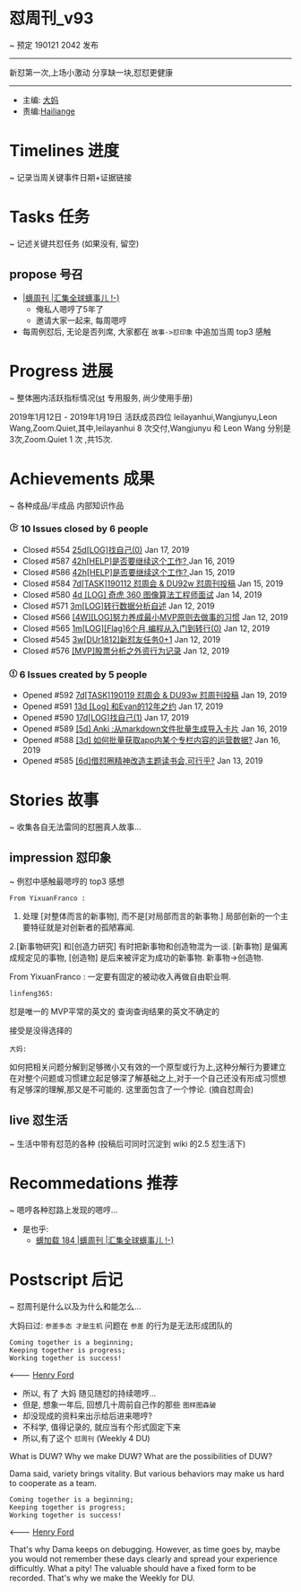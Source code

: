 # 怼周刊_v93
~ 预定 190121 2042 发布

-----------------------------------------

新怼第一次,上场小激动
分享缺一块,怼怼更健康


-----------------------------------------

- 主编: [大妈](http://du.zoomquiet.io/2014-02/ac0-zq/)
- 责编:[Hailiange](https://github.com/Hailiange)


# Timelines 进度 
~ 记录当周关键事件日期+证据链接


# Tasks 任务 
~ 记述关键共怼任务 (如果没有, 留空)

## propose 号召

- [|蠎周刊 |汇集全球蠎事儿 !-)](http://weekly.pychina.org/archives.html)
    + 俺私人嗯哼了5年了
    + 邀请大家一起来, 每周嗯哼
- 每周例怼后, 无论是否列席, 大家都在 `故事->怼印象` 中追加当周 top3 感触


# Progress 进展 
~ 整体圈内活跃指标情况([st](https://github.com/DebugUself/du4proto/tree/DU_tools/st) 专用服务, 尚少使用手册)

2019年1月12日 -  2019年1月19日
活跃成员四位 leilayanhui,Wangjunyu,Leon Wang,Zoom.Quiet,其中,leilayanhui 8 次交付,Wangjunyu 和 Leon Wang 分别是3次,Zoom.Quiet 1 次 ,共15次.  



# Achievements 成果 
~ 各种成品/半成品 内部知识作品

 <div id="issues" class="pulse-section">
    <h3 class="conversation-list-heading" id="closed-issues">
      <span class="inner">
        <svg class="octicon octicon-issue-closed" viewBox="0 0 16 16" version="1.1" width="16" height="16" aria-hidden="true"><path fill-rule="evenodd" d="M7 10h2v2H7v-2zm2-6H7v5h2V4zm1.5 1.5l-1 1L12 9l4-4.5-1-1L12 7l-1.5-1.5zM8 13.7A5.71 5.71 0 0 1 2.3 8c0-3.14 2.56-5.7 5.7-5.7 1.83 0 3.45.88 4.5 2.2l.92-.92A6.947 6.947 0 0 0 8 1C4.14 1 1 4.14 1 8s3.14 7 7 7 7-3.14 7-7l-1.52 1.52c-.66 2.41-2.86 4.19-5.48 4.19v-.01z"/></svg>
        <span class="text-emphasized">10</span> Issues
        closed by <span class="text-emphasized">6</span> people
      </span>
    </h3>
    <ul class="simple-conversation-list varied-states">
      <li>
        <span class="State State--red">Closed</span>
        <span class="num">#554</span>
        <a href="/DebugUself/du4proto/issues/554" class="title">25d[LOG]找自己(0)</a>
        <relative-time datetime="2019-01-17T01:57:33Z">Jan 17, 2019</relative-time>
      </li>
      <li>
        <span class="State State--red">Closed</span>
        <span class="num">#587</span>
        <a href="/DebugUself/du4proto/issues/587" class="title">42h[HELP]是否要继续这个工作? </a>
        <relative-time datetime="2019-01-16T06:36:20Z">Jan 16, 2019</relative-time>
      </li>
      <li>
        <span class="State State--red">Closed</span>
        <span class="num">#586</span>
        <a href="/DebugUself/du4proto/issues/586" class="title">42h[HELP]是否要继续这个工作? </a>
        <relative-time datetime="2019-01-15T04:21:41Z">Jan 15, 2019</relative-time>
      </li>
      <li>
        <span class="State State--red">Closed</span>
        <span class="num">#584</span>
        <a href="/DebugUself/du4proto/issues/584" class="title">7d[TASK]190112 怼周会 &amp; DU92w 怼周刊投稿</a>
        <relative-time datetime="2019-01-15T02:36:01Z">Jan 15, 2019</relative-time>
      </li>
      <li>
        <span class="State State--red">Closed</span>
        <span class="num">#580</span>
        <a href="/DebugUself/du4proto/issues/580" class="title">4d [LOG] 奇虎 360 图像算法工程师面试</a>
        <relative-time datetime="2019-01-14T11:12:41Z">Jan 14, 2019</relative-time>
      </li>
      <li>
        <span class="State State--red">Closed</span>
        <span class="num">#571</span>
        <a href="/DebugUself/du4proto/issues/571" class="title">3m[LOG]转行数据分析自述</a>
        <relative-time datetime="2019-01-12T12:32:27Z">Jan 12, 2019</relative-time>
      </li>
      <li>
        <span class="State State--red">Closed</span>
        <span class="num">#566</span>
        <a href="/DebugUself/du4proto/issues/566" class="title">[4W][LOG]努力养成最小MVP原则去做事的习惯</a>
        <relative-time datetime="2019-01-12T12:31:23Z">Jan 12, 2019</relative-time>
      </li>
      <li>
        <span class="State State--red">Closed</span>
        <span class="num">#565</span>
        <a href="/DebugUself/du4proto/issues/565" class="title">1m[LOG][Flag]6个月,编程从入门到转行(0)</a>
        <relative-time datetime="2019-01-12T12:30:41Z">Jan 12, 2019</relative-time>
      </li>
      <li>
        <span class="State State--red">Closed</span>
        <span class="num">#545</span>
        <a href="/DebugUself/du4proto/issues/545" class="title">3w[DUr1812]新怼友任务0+1</a>
        <relative-time datetime="2019-01-12T12:29:54Z">Jan 12, 2019</relative-time>
      </li>
      <li>
        <span class="State State--red">Closed</span>
        <span class="num">#576</span>
        <a href="/DebugUself/du4proto/issues/576" class="title">[MVP]股票分析之外资行为记录</a>
        <relative-time datetime="2019-01-12T11:51:02Z">Jan 12, 2019</relative-time>
      </li>
    </ul>

<h3 class="conversation-list-heading" id="new-issues">
      <span class="inner">
        <svg class="octicon octicon-issue-opened" viewBox="0 0 14 16" version="1.1" width="14" height="16" aria-hidden="true"><path fill-rule="evenodd" d="M7 2.3c3.14 0 5.7 2.56 5.7 5.7s-2.56 5.7-5.7 5.7A5.71 5.71 0 0 1 1.3 8c0-3.14 2.56-5.7 5.7-5.7zM7 1C3.14 1 0 4.14 0 8s3.14 7 7 7 7-3.14 7-7-3.14-7-7-7zm1 3H6v5h2V4zm0 6H6v2h2v-2z"/></svg>
        <span class="text-emphasized">6</span> Issues
        created by <span class="text-emphasized">5</span> people
      </span>
    </h3>
    <ul class="simple-conversation-list varied-states">
      <li>
        <span class="State State--green">Opened</span>
        <span class="num">#592</span>
        <a href="/DebugUself/du4proto/issues/592" class="title">7d[TASK]190119 怼周会 &amp; DU93w 怼周刊投稿</a>
        <relative-time datetime="2019-01-19T03:31:07Z">Jan 19, 2019</relative-time>
      </li>
      <li>
        <span class="State State--green">Opened</span>
        <span class="num">#591</span>
        <a href="/DebugUself/du4proto/issues/591" class="title">13d [Log] 和Evan的12年之约</a>
        <relative-time datetime="2019-01-17T08:11:02Z">Jan 17, 2019</relative-time>
      </li>
      <li>
        <span class="State State--green">Opened</span>
        <span class="num">#590</span>
        <a href="/DebugUself/du4proto/issues/590" class="title">17d[LOG]找自己(1)</a>
        <relative-time datetime="2019-01-17T01:55:48Z">Jan 17, 2019</relative-time>
      </li>
      <li>
        <span class="State State--green">Opened</span>
        <span class="num">#589</span>
        <a href="/DebugUself/du4proto/issues/589" class="title">[5d] Anki :从markdown文件批量生成导入卡片</a>
        <relative-time datetime="2019-01-16T15:35:47Z">Jan 16, 2019</relative-time>
      </li>
      <li>
        <span class="State State--green">Opened</span>
        <span class="num">#588</span>
        <a href="/DebugUself/du4proto/issues/588" class="title">[3d] 如何批量获取app内某个专栏内容的运营数据?</a>
        <relative-time datetime="2019-01-16T13:45:04Z">Jan 16, 2019</relative-time>
      </li>
      <li>
        <span class="State State--green">Opened</span>
        <span class="num">#585</span>
        <a href="/DebugUself/du4proto/issues/585" class="title">[6d]借怼圈精神改造主题读书会,可行乎?</a>
        <relative-time datetime="2019-01-13T08:22:30Z">Jan 13, 2019</relative-time>
      </li>
    </ul>

</div>
      
# Stories 故事 
~ 收集各自无法雷同的怼圈真人故事...

## impression 怼印象 
~ 例怼中感触最嗯哼的 top3 感想

`From YixuanFranco :` 

1. 处理 [对整体而言的新事物], 而不是[对局部而言的新事物.]
局部创新的一个主要特征就是对创新者的孤陋寡闻. 

2.[新事物研究] 和[创造力研究] 有时把新事物和创造物混为一谈. [新事物] 是偏离成规定见的事物, [创造物] 是后来被评定为成功的新事物. 新事物→创造物.

From YixuanFranco : 一定要有固定的被动收入再做自由职业啊.

`linfeng365: `

怼是唯一的
MVP平常的英文的
查询查询结果的英文不确定的

接受是没得选择的

`大妈:`

如何把相关问题分解到足够微小又有效的一个原型或行为上,这种分解行为要建立在对整个问题或习惯建立起足够深了解基础之上,对于一个自己还没有形成习惯想有足够深的理解,那又是不可能的. 这里面包含了一个悖论. (摘自怼周会)


## live 怼生活
~ 生活中带有怼范的各种 (投稿后可同时沉淀到 wiki 的2.5 怼生活下)



# Recommedations 推荐 
~ 嗯哼各种怼路上发现的嗯哼...

- 是也乎:
    + [蠎加载 184 |蠎周刊 |汇集全球蠎事儿 !-)](http://weekly.pychina.org/importpython/importpython-184.html)


# Postscript 后记 
~ 怼周刊是什么以及为什么和能怎么...

大妈曰过: `参差多态 才是生机`
问题在 `参差` 的行为是无法形成团队的

    Coming together is a beginning; 
    Keeping together is progress; 
    Working together is success!

<--- [Henry Ford](https://www.brainyquote.com/quotes/quotes/h/henryford121997.html)

- 所以, 有了 大妈 随见随怼的持续嗯哼...
- 但是, 想象一年后, 回想几十周前自己作的那些 `图样图森破` 
- 却没现成的资料来出示给后进来嗯哼?
- 不科学, 值得记录的, 就应当有个形式固定下来
- 所以,有了这个 `怼周刊` (Weekly 4 DU)

What is DUW?
Why we make DUW?
What are the possibilities of DUW?

Dama said, variety brings vitality.
But various behaviors may make us hard to cooperate as a team.

    Coming together is a beginning; 
    Keeping together is progress; 
    Working together is success!

<--- [Henry Ford](https://www.brainyquote.com/quotes/quotes/h/henryford121997.html)

That's why Dama keeps on debugging.
However, as time goes by, maybe you would not remember these days clearly and spread your experience difficultly.
What a pity!
The valuable should have a fixed form to be recorded.
That's why we make the Weekly for DU.

